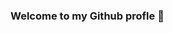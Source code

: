 ### Welcome to my Github profle 👋

<!--
**m-i-k-e-s/m-i-k-e-s** is a ✨ _special_ ✨ repository because its `README.md` (this file) appears on your GitHub profile.

Here are some ideas to get you started:

- 🔭 I’m currently working on building my github portfolio and looking forward to committing to open source projects.
- 🌱 I’m currently learning Javascript, HTML, CSS, React, AWS.
-->
